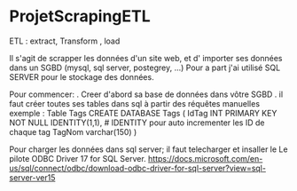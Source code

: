 # ProjetScrapingETL
ETL : extract, Transform , load 

Il  s'agit de scrapper les données d'un site web, et d' importer ses données dans un SGBD (mysql, sql server, postegrey, ...)
Pour a part j'ai utilisé SQL SERVER pour le stockage des données.

Pour commencer:
  . Creer d'abord sa base de données dans vôtre SGBD
  . il faut créer toutes ses tables dans sql à partir des réquêtes manuelles
  exemple : Table Tags
    CREATE DATABASE Tags (
      IdTag INT PRIMARY KEY NOT NULL IDENTITY(1,1), # IDENTITY pour auto incrementer les ID de chaque tag
      TagNom varchar(150)
      )
     
   Pour charger les données dans sql server; il faut telecharger et insaller le Le pilote ODBC Driver 17 for SQL Server. https://docs.microsoft.com/en-us/sql/connect/odbc/download-odbc-driver-for-sql-server?view=sql-server-ver15
    
